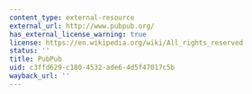 ```yaml
---
content_type: external-resource
external_url: http://www.pubpub.org/
has_external_license_warning: true
license: https://en.wikipedia.org/wiki/All_rights_reserved
status: ''
title: PubPub
uid: c3ffd629-c180-4532-ade6-4d5f47017c5b
wayback_url: ''
---
```

